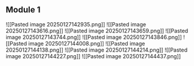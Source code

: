 ## Module 1
![[Pasted image 20250127142935.png]]
![[Pasted image 20250127143616.png]]
![[Pasted image 20250127143659.png]]
![[Pasted image 20250127143744.png]]
![[Pasted image 20250127143846.png]]
![[Pasted image 20250127144008.png]]
![[Pasted image 20250127144138.png]]
![[Pasted image 20250127144214.png]]
![[Pasted image 20250127144227.png]]
![[Pasted image 20250127144437.png]]